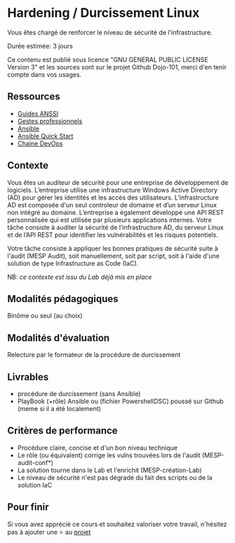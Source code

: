 # Hardening / Durcissement Linux

Vous êtes chargé de renforcer le niveau de sécurité de l'infrastructure.

Durée estimée: 3 jours

Ce contenu est publié sous licence "GNU GENERAL PUBLIC LICENSE Version 3" et les sources sont sur le projet Github Dojo-101, merci d'en tenir compte dans vos usages.

## Ressources

* [Guides ANSSI](https://cyber.gouv.fr/publications)
* [Gestes professionnels](https://github.com/Aif4thah/Dojo-101)
* [Ansible](https://www.ansible.com/)
* [Ansible Quick Start](https://docs.ansible.com/ansible/latest/getting_started/index.html)
* [Chaine DevOps](https://learn.microsoft.com/fr-fr/azure/cloud-adoption-framework/ready/considerations/devops-toolchain#azure-devops-and-github-toolchain)


## Contexte

Vous êtes un auditeur de sécurité pour une entreprise de développement de logiciels. L’entreprise utilise une infrastructure Windows Active Directory (AD) pour gérer les identités et les accès des utilisateurs. L’infrastructure AD est composée d'un seul controleur de domaine et d’un serveur Linux non intégré au domaine. L’entreprise a également développé une API REST personnalisée qui est utilisée par plusieurs applications internes. Votre tâche consiste à auditer la sécurité de l’infrastructure AD, du serveur Linux et de l’API REST pour identifier les vulnérabilités et les risques potentiels.

Votre tâche consiste à appliquer les bonnes pratiques de sécurité suite à l'audit (MESP Audit), soit manuellement, soit par script, soit à l'aide d'une solution de type Infrastructure as Code (IaC).

NB: *ce contexte est issu du Lab déjà mis en place*

## Modalités pédagogiques

Binôme ou seul (au choix)


## Modalités d'évaluation

Relecture par le formateur de la procédure de durcissement


## Livrables

* procédure de durcissement (sans Ansible)
* PlayBook (+rôle) Ansible ou (fichier PowershellDSC) poussé sur Github (meme si il a été localement)


## Critères de performance

* Procédure claire, concise et d'un bon niveau technique
* Le rôle (ou équivalent) corrige les vulns trouvées lors de l'audit (MESP-audit-conf*)
* La solution tourne dans le Lab et l'enrichit (MESP-création-Lab)
* Le niveau de sécurité n'est pas dégradé du fait des scripts ou de la solution IaC


## Pour finir

Si vous avez apprécié ce cours et souhaitez valoriser votre travail, n'hésitez pas à ajouter une ⭐ au [projet](https://github.com/Aif4thah/Dojo-101)